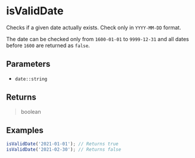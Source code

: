 # isValidDate <Badge type="tip" text="JavaScript" />

Checks if a given date actually exists. Check only in `YYYY-MM-DD` format.

The date can be checked only from `1600-01-01` to `9999-12-31` and all dates before `1600` are returned as `false`.

## Parameters

- `date::string`

## Returns

> boolean

## Examples

```javascript
isValidDate('2021-01-01'); // Returns true
isValidDate('2021-02-30'); // Returns false
```
